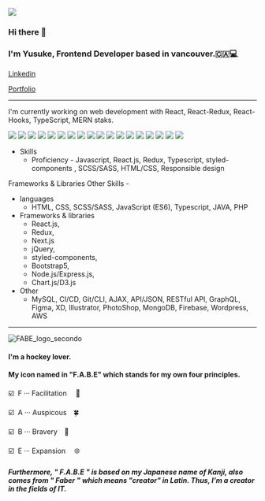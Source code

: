 ![](https://komarev.com/ghpvc/?username=YusukeYoshihiro&color=green)

### Hi there 👋
### I'm Yusuke, Frontend Developer based in vancouver.🇨🇦💻
[Linkedin](https://www.linkedin.com/in/yusuke-yoshihiro-ab46491b2/)

[Portfolio](https://yusukeyoshihiro.com/)
***

I'm currently working on web development with React, React-Redux, React-Hooks, TypeScript, MERN staks.

 ![](https://img.shields.io/badge/HTML5-E34F26?style=for-the-badge&logo=html5&logoColor=white)
 ![](https://img.shields.io/badge/CSS3-1572B6?style=for-the-badge&logo=css3&logoColor=white)
 ![](https://img.shields.io/badge/JavaScript-F7DF1E?style=for-the-badge&logo=javascript&logoColor=black)
 ![](https://img.shields.io/badge/TypeScript-007ACC?style=for-the-badge&logo=typescript&logoColor=white)
 ![](https://img.shields.io/badge/Sass-CC6699?style=for-the-badge&logo=sass&logoColor=white) 
 ![](https://img.shields.io/badge/jQuery-0769AD?style=for-the-badge&logo=jquery&logoColor=white)
 ![](https://img.shields.io/badge/React-20232A?style=for-the-badge&logo=react&logoColor=61DAFB)
 ![](https://img.shields.io/badge/Redux-593D88?style=for-the-badge&logo=redux&logoColor=white)
 ![](https://img.shields.io/badge/Gatsby-663399?style=for-the-badge&logo=gatsby&logoColor=white)
 ![](https://img.shields.io/badge/styled--components-DB7093?style=for-the-badge&logo=styled-components&logoColor=white)
 ![](https://img.shields.io/badge/Bootstrap-563D7C?style=for-the-badge&logo=bootstrap&logoColor=white)
 ![](https://img.shields.io/badge/MySQL-00000F?style=for-the-badge&logo=mysql&logoColor=white)
 ![](https://img.shields.io/badge/MongoDB-4EA94B?style=for-the-badge&logo=mongodb&logoColor=white)
 ![](https://img.shields.io/badge/Amazon_AWS-232F3E?style=for-the-badge&logo=amazon-aws&logoColor=white)
 ![](https://img.shields.io/badge/Express.js-404D59?style=for-the-badge)
 ![](https://img.shields.io/badge/Node.js-43853D?style=for-the-badge&logo=node.js&logoColor=white)
 ![](https://aleen42.github.io/badges/src/photoshop.svg)
 ![](https://aleen42.github.io/badges/src/illustrator.svg)
  
    
- Skills
  - Proficiency - Javascript, React.js, Redux, Typescript, styled-components , SCSS/SASS, HTML/CSS, Responsible design
  

Frameworks & Libraries 
Other Skills - 


  - languages
    - HTML, CSS, SCSS/SASS, JavaScript (ES6), Typescript, JAVA, PHP
  - Frameworks & libraries
    - React.js, 
    - Redux, 
    - Next.js
    - jQuery, 
    - styled-components, 
    - Bootstrap5, 
    - Node.js/Express.js, 
    - Chart.js/D3.js
  - Other
    - MySQL, CI/CD, Git/CLI, AJAX, API/JSON, RESTful API, GraphQL, Figma, XD, Illustrator, PhotoShop, MongoDB, Firebase, Wordpress, AWS
    
   
***
![FABE_logo_secondo](https://user-images.githubusercontent.com/58486430/112737244-3075a180-8f16-11eb-9e1b-7f6eab1242e8.png)



#### I'm a hockey lover. 
#### My icon named in "F.A.B.E" which stands for  my own four principles.

 :ballot_box_with_check:&nbsp;  F ··· Facilitation 　🤝

 :ballot_box_with_check:&nbsp;  A ··· Auspicous　:four_leaf_clover:

 :ballot_box_with_check:&nbsp;  B ··· Bravery　:lion:

 :ballot_box_with_check:&nbsp;  E ··· Expansion 　:globe_with_meridians:

##### Furthermore, " F.A.B.E " is based on my Japanese name of Kanji, also comes from " Faber " which means "creator" in Latin. Thus, I'm a creator in the fields of IT.
